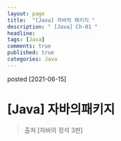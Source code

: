 ```yaml
---
layout: page
title:  "[Java] 자바의 패키지 "
description: " [Java] Ch-01 "
headline: 
tags: [Java]
comments: true
published: true
categories: Java
---
```

posted [2021-06-15] 

# [Java] 자바의패키지
> 출처 [자바의 정석 3판] 
